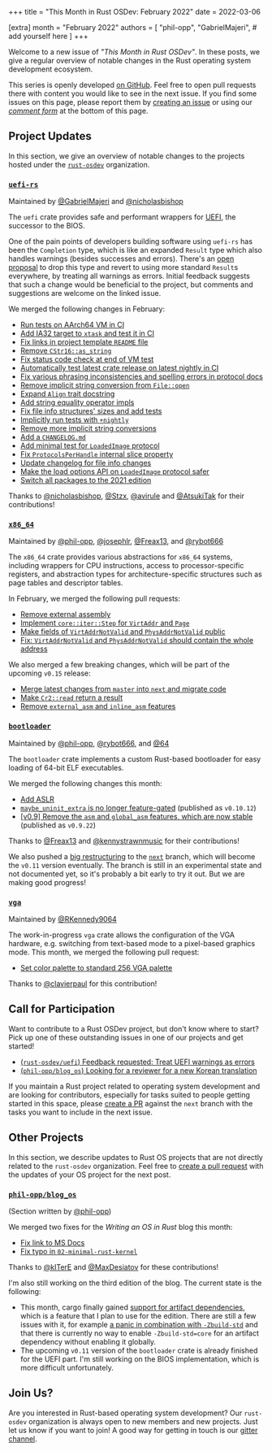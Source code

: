 +++
title = "This Month in Rust OSDev: February 2022"
date = 2022-03-06

[extra]
month = "February 2022"
authors = [
    "phil-opp",
    "GabrielMajeri",
    # add yourself here
]
+++

Welcome to a new issue of _"This Month in Rust OSDev"_. In these posts, we give a regular overview of notable changes in the Rust operating system development ecosystem.

<!-- more -->

This series is openly developed [on GitHub](https://github.com/rust-osdev/homepage/). Feel free to open pull requests there with content you would like to see in the next issue. If you find some issues on this page, please report them by [creating an issue](https://github.com/rust-osdev/homepage/issues/new) or using our [_comment form_](#comment-form) at the bottom of this page.

<!--
    This is a draft for the upcoming "This Month in Rust OSDev (February 2022)" post.
    Feel free to create pull requests against the `next` branch to add your
    content here.
    Please take a look at the past posts on https://rust-osdev.com/ to see the
    general structure of these posts.
-->

## Project Updates

In this section, we give an overview of notable changes to the projects hosted under the [`rust-osdev`] organization.

[`rust-osdev`]: https://github.com/rust-osdev/about

### [`uefi-rs`](https://github.com/rust-osdev/uefi-rs)

<span class="maintainers">Maintained by [@GabrielMajeri](https://github.com/GabrielMajeri) and [@nicholasbishop](https://github.com/orgs/rust-osdev/people/nicholasbishop)</span>

The `uefi` crate provides safe and performant wrappers for [UEFI](https://en.wikipedia.org/wiki/Unified_Extensible_Firmware_Interface), the successor to the BIOS.

One of the pain points of developers building software using `uefi-rs` has been the `Completion` type, which is like an expanded `Result` type which also handles warnings (besides successes and errors). There's an [open proposal](https://github.com/rust-osdev/uefi-rs/issues/360) to drop this type and revert to using more standard `Result`s everywhere, by treating all warnings as errors. Initial feedback suggests that such a change would be beneficial to the project, but comments and suggestions are welcome on the linked issue.

We merged the following changes in February:

- [Run tests on AArch64 VM in CI](https://github.com/rust-osdev/uefi-rs/pull/353)
- [Add IA32 target to `xtask` and test it in CI](https://github.com/rust-osdev/uefi-rs/pull/354)
- [Fix links in project template `README` file](https://github.com/rust-osdev/uefi-rs/pull/356)
- [Remove `CStr16::as_string`](https://github.com/rust-osdev/uefi-rs/pull/357)
- [Fix status code check at end of VM test](https://github.com/rust-osdev/uefi-rs/pull/355)
- [Automatically test latest crate release on latest nightly in CI](https://github.com/rust-osdev/uefi-rs/pull/348)
- [Fix various phrasing inconsistencies and spelling errors in protocol docs](https://github.com/rust-osdev/uefi-rs/pull/193)
- [Remove implicit string conversion from `File::open`](https://github.com/rust-osdev/uefi-rs/pull/363)
- [Expand `Align` trait docstring](https://github.com/rust-osdev/uefi-rs/pull/367)
- [Add string equality operator impls](https://github.com/rust-osdev/uefi-rs/pull/366)
- [Fix file info structures' sizes and add tests](https://github.com/rust-osdev/uefi-rs/pull/365)
- [Implicitly run tests with `+nightly`](https://github.com/rust-osdev/uefi-rs/pull/364)
- [Remove more implicit string conversions](https://github.com/rust-osdev/uefi-rs/pull/368)
- [Add a `CHANGELOG.md`](https://github.com/rust-osdev/uefi-rs/pull/369)
- [Add minimal test for `LoadedImage` protocol](https://github.com/rust-osdev/uefi-rs/pull/370)
- [Fix `ProtocolsPerHandle` internal slice property](https://github.com/rust-osdev/uefi-rs/pull/374)
- [Update changelog for file info changes](https://github.com/rust-osdev/uefi-rs/pull/373)
- [Make the load options API on `LoadedImage` protocol safer](https://github.com/rust-osdev/uefi-rs/pull/375)
- [Switch all packages to the 2021 edition](https://github.com/rust-osdev/uefi-rs/pull/376)

Thanks to [@nicholasbishop](https://github.com/nicholasbishop), [@Stzx](https://github.com/Stzx), [@avirule](https://github.com/avirule) and [@AtsukiTak](https://github.com/AtsukiTak) for their contributions!

### [`x86_64`](https://github.com/rust-osdev/x86_64)

<span class="maintainers">Maintained by [@phil-opp](https://github.com/phil-opp), [@josephlr](https://github.com/orgs/rust-osdev/people/josephlr), [@Freax13](https://github.com/orgs/rust-osdev/people/Freax13), and [@rybot666](https://github.com/orgs/rust-osdev/people/rybot666)</span>

The `x86_64` crate provides various abstractions for `x86_64` systems, including wrappers for CPU instructions, access to processor-specific registers, and abstraction types for architecture-specific structures such as page tables and descriptor tables.

In February, we merged the following pull requests:

- [Remove external assembly](https://github.com/rust-osdev/x86_64/pull/343)
- [Implement `core::iter::Step` for `VirtAddr` and `Page`](https://github.com/rust-osdev/x86_64/pull/342)
- [Make fields of `VirtAddrNotValid` and `PhysAddrNotValid` public](https://github.com/rust-osdev/x86_64/pull/340)
- [Fix: `VirtAddrNotValid` and `PhysAddrNotValid` should contain the whole address](https://github.com/rust-osdev/x86_64/pull/347)

We also merged a few breaking changes, which will be part of the upcoming `v0.15` release:

- [Merge latest changes from `master` into `next` and migrate code](https://github.com/rust-osdev/x86_64/pull/338)
- [Make `Cr2::read` return a result](https://github.com/rust-osdev/x86_64/pull/335)
- [Remove `external_asm` and `inline_asm` features](https://github.com/rust-osdev/x86_64/pull/345)

### [`bootloader`](https://github.com/rust-osdev/bootloader)

<span class="maintainers">Maintained by [@phil-opp](https://github.com/phil-opp), [@rybot666](https://github.com/rybot666), and [@64](https://github.com/64)</span>

The `bootloader` crate implements a custom Rust-based bootloader for easy loading of 64-bit ELF executables.

We merged the following changes this month:

- [Add ASLR](https://github.com/rust-osdev/bootloader/pull/221)
- [`maybe_uninit_extra` is no longer feature-gated](https://github.com/rust-osdev/bootloader/pull/222) <span class="gray">(published as `v0.10.12`)</span>
- [[v0.9] Remove the `asm` and `global_asm` features, which are now stable](https://github.com/rust-osdev/bootloader/pull/227) <span class="gray">(published as `v0.9.22`)</span>

Thanks to [@Freax13](https://github.com/Freax13) and [@kennystrawnmusic](https://github.com/kennystrawnmusic) for their contributions!

We also pushed a [big restructuring](https://github.com/rust-osdev/bootloader/commit/8fb5eff0de2f776979271b771e78c94af752135e) to the [`next`](https://github.com/rust-osdev/bootloader/tree/next) branch, which will become the `v0.11` version eventually. The branch is still in an experimental state and not documented yet, so it's probably a bit early to try it out. But we are making good progress!

### [`vga`](https://github.com/rust-osdev/vga)

<span class="maintainers">Maintained by [@RKennedy9064](https://github.com/RKennedy9064)</span>

The work-in-progress `vga` crate allows the configuration of the VGA hardware, e.g. switching from text-based mode to a pixel-based graphics mode. This month, we merged the following pull request:

- [Set color palette to standard 256 VGA palette](https://github.com/rust-osdev/vga/pull/26)

Thanks to [@clavierpaul](https://github.com/clavierpaul) for this contribution!

## Call for Participation

Want to contribute to a Rust OSDev project, but don't know where to start? Pick up one of these outstanding
issues in one of our projects and get started!

<!--
Please use the following template for adding items:
- [(`repo_name`) Issue Description](https://example.com/link-to-issue)
-->

- [(`rust-osdev/uefi`) Feedback requested: Treat UEFI warnings as errors](https://github.com/rust-osdev/uefi-rs/issues/360)
- [(`phil-opp/blog_os`) Looking for a reviewer for a new Korean translation](https://github.com/phil-opp/blog_os/pull/1079)


If you maintain a Rust project related to operating system development and are looking for contributors, especially for tasks suited to people getting started in this space, please [create a PR](https://github.com/rust-osdev/homepage/pulls) against the `next` branch with the tasks you want to include in the next issue.

## Other Projects

In this section, we describe updates to Rust OS projects that are not directly related to the `rust-osdev` organization. Feel free to [create a pull request](https://github.com/rust-osdev/homepage/pulls) with the updates of your OS project for the next post.

### [`phil-opp/blog_os`](https://github.com/phil-opp/blog_os)

<span class="maintainers">(Section written by [@phil-opp](https://github.com/phil-opp))</span>

We merged two fixes for the _Writing an OS in Rust_ blog this month:

- [Fix link to MS Docs](https://github.com/phil-opp/blog_os/pull/1077)
- [Fix typo in `02-minimal-rust-kernel`](https://github.com/phil-opp/blog_os/pull/1080)

Thanks to [@kITerE](https://github.com/kITerE) and [@MaxDesiatov](https://github.com/MaxDesiatov) for these contributions!

I'm also still working on the third edition of the blog. The current state is the following:

- This month, cargo finally gained [support for artifact dependencies](https://github.com/rust-lang/cargo/pull/9992), which is a feature that I plan to use for the edition. There are still a few issues with it, for example [a panic in combination with `-Zbuild-std`](https://github.com/rust-lang/cargo/issues/10444) and that there is currently no way to enable `-Zbuild-std=core` for an artifact dependency without enabling it globally.
- The upcoming `v0.11` version of the `bootloader` crate is already finished for the UEFI part. I'm still working on the BIOS implementation, which is more difficult unfortunately.

## Join Us?

Are you interested in Rust-based operating system development? Our `rust-osdev` organization is always open to new members and new projects. Just let us know if you want to join! A good way for getting in touch is our [gitter channel](https://gitter.im/rust-osdev/Lobby).
